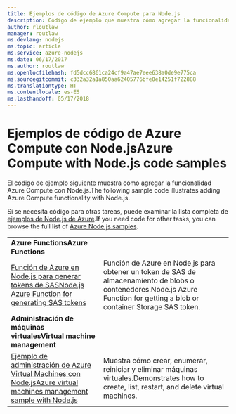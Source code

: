 ```yaml
---
title: Ejemplos de código de Azure Compute para Node.js
description: Código de ejemplo que muestra cómo agregar la funcionalidad Azure Compute con Node.js.
author: rloutlaw
manager: routlaw
ms.devlang: nodejs
ms.topic: article
ms.service: azure-nodejs
ms.date: 06/17/2017
ms.author: routlaw
ms.openlocfilehash: fd5dcc6861ca24cf9a47ae7eee638a0de9e775ca
ms.sourcegitcommit: c332a32a1a850aa62405776bfe0e14251f722888
ms.translationtype: HT
ms.contentlocale: es-ES
ms.lasthandoff: 05/17/2018
---
```

# <a name="azure-compute-with-nodejs-code-samples"></a><span data-ttu-id="9549d-103">Ejemplos de código de Azure Compute con Node.js</span><span class="sxs-lookup"><span data-stu-id="9549d-103">Azure Compute with Node.js code samples</span></span>

<span data-ttu-id="9549d-104">El código de ejemplo siguiente muestra cómo agregar la funcionalidad Azure Compute con Node.js.</span><span class="sxs-lookup"><span data-stu-id="9549d-104">The following sample code illustrates adding Azure Compute functionality with Node.js.</span></span>

<span data-ttu-id="9549d-105">Si se necesita código para otras tareas, puede examinar la lista completa de [ejemplos de Node.js de Azure](https://azure.microsoft.com/resources/samples/?term=nodejs).</span><span class="sxs-lookup"><span data-stu-id="9549d-105">If you need code for other tasks, you can browse the full list of [Azure Node.js samples](https://azure.microsoft.com/resources/samples/?term=nodejs).</span></span>

| | |
|---|---|
| <span data-ttu-id="9549d-106">**Azure Functions**</span><span class="sxs-lookup"><span data-stu-id="9549d-106">**Azure Functions**</span></span> ||
| [<span data-ttu-id="9549d-107">Función de Azure en Node.js para generar tokens de SAS</span><span class="sxs-lookup"><span data-stu-id="9549d-107">Node.js Azure Function for generating SAS tokens</span></span>](https://azure.microsoft.com/resources/samples/functions-node-sas-token/) | <span data-ttu-id="9549d-108">Función de Azure en Node.js para obtener un token de SAS de almacenamiento de blobs o contenedores.</span><span class="sxs-lookup"><span data-stu-id="9549d-108">Node.js Azure Function for getting a blob or container Storage SAS token.</span></span> |
| <span data-ttu-id="9549d-109">**Administración de máquinas virtuales**</span><span class="sxs-lookup"><span data-stu-id="9549d-109">**Virtual machine management**</span></span> ||
| [<span data-ttu-id="9549d-110">Ejemplo de administración de Azure Virtual Machines con Node.js</span><span class="sxs-lookup"><span data-stu-id="9549d-110">Azure virtual machines management sample with Node.js</span></span>](https://github.com/Azure-Samples/compute-node-manage-vm) | <span data-ttu-id="9549d-111">Muestra cómo crear, enumerar, reiniciar y eliminar máquinas virtuales.</span><span class="sxs-lookup"><span data-stu-id="9549d-111">Demonstrates how to create, list, restart, and delete virtual machines.</span></span> |